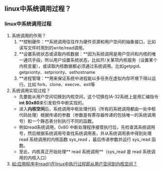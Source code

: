 ## linux中系统调用过程？

### linux中系统调用过程

1. 系统调用的作用？
   1. **控制硬件：**系统调用往往作为硬件资源和用户空间的抽象接口，比如读写文件时用到的write/read调用。
   2. **设置系统状态或读取内核数据：**因为系统调用是用户空间和内核的唯一通讯手段，所以用户设置系统状态，比如开/关某项内核服务（设置某个内核变量），或读取内核数据都必须通过系统调用。比如getpgid、getpriority、setpriority、sethostname
   3. **进程管理：**用来保证系统中进程能以多任务在虚拟内存环境下得以运行。比如 fork、clone、execve、exit等
2. 系统调用实现过程？
   + 先要能从用户空间切换到内核空间，这个切换在IA-32系统上是用汇编指令**int $0x80**来引发软件中断实现的。
   + 进入**内核空间**后，系统调用中枢处理代码（所有的系统调用都由一处中枢代码处理）根据传递的参数（参数是有寄存器传递的包括唯一的系统调用号）和一个静态表分别执行不同的函数。
   + 例如read系统调用，0x80 中断处理程序接管执行后，先检查其系统调用号，然后根据系统调用号查找系统调用表，并从系统调用表中得到处理 read 系统调用的内核函数 sys_read ，最后传递参数并运行 sys_read 函数。
   + 至此，内核真正开始处理** read 系统调用**（sys_read 是 read 系统调用的内核入口）
3. [如:应用程序中read()在linux中执行过程即从用户空间到内核空间？](https://my.oschina.net/haomcu/blog/468656)